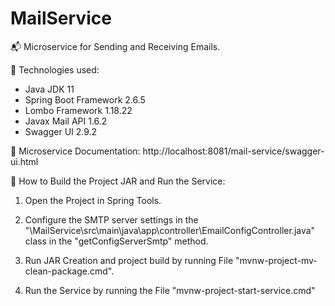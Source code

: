 # MailService
:mailbox_with_mail: Microservice for Sending and Receiving Emails.

:scroll: Technologies used:

+ Java JDK 11
+ Spring Boot Framework 2.6.5
+ Lombo Framework 1.18.22
+ Javax Mail API 1.6.2
+ Swagger UI 2.9.2

:memo: Microservice Documentation:
http://localhost:8081/mail-service/swagger-ui.html

:rocket: How to Build the Project JAR and Run the Service:

1. Open the Project in Spring Tools.

2. Configure the SMTP server settings in the "\MailService\src\main\java\app\controller\EmailConfigController.java" class in the "getConfigServerSmtp" method.

3. Run JAR Creation and project build by running File "mvnw-project-mv-clean-package.cmd".

4. Run the Service by running the File "mvnw-project-start-service.cmd"
